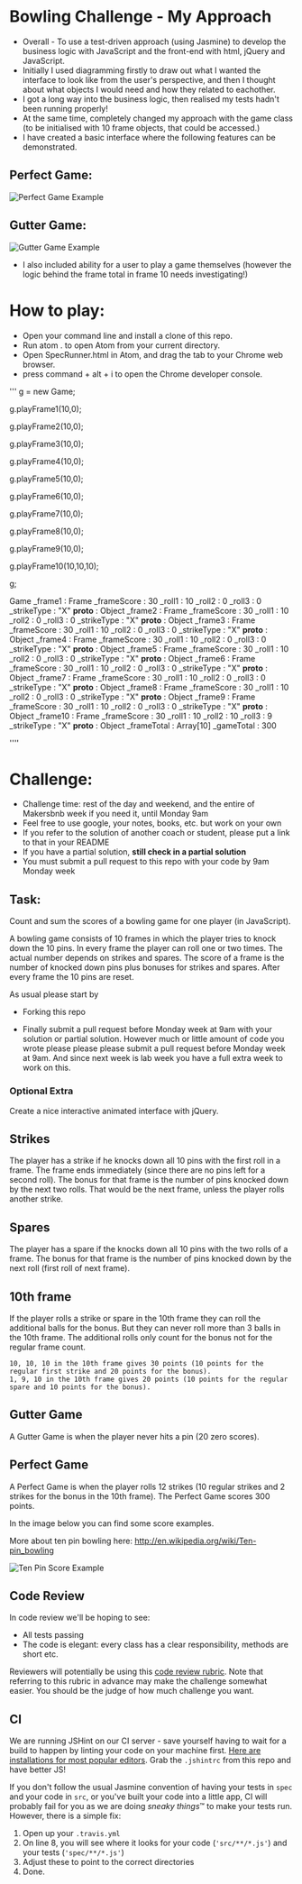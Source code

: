 Bowling Challenge - My Approach
================================
* Overall - To use a test-driven approach (using Jasmine) to develop the business logic with JavaScript and the front-end with html, jQuery and JavaScript.
* Initially I used diagramming firstly to draw out what I wanted the interface to look like from the user's perspective, and then I thought about what objects I would need and how they related to eachother.
* I got a long way into the business logic, then realised my tests hadn't been running properly!
* At the same time, completely changed my approach with the game class (to be initialised with 10 frame objects, that could be accessed.)
* I have created a basic interface where the following features can be demonstrated.

Perfect Game:
-------------
![Perfect Game Example](images/PerfectGame.png)

Gutter Game:
-------------
![Gutter Game Example](images/GutterGame.png)

* I also included ability for a user to play a game themselves (however the logic behind the frame total in frame 10 needs investigating!)

How to play:
============
* Open your command line and install a clone of this repo.
* Run atom . to open Atom from your current directory.
* Open SpecRunner.html in Atom, and drag the tab to your Chrome web browser.
* press command + alt + i to open the Chrome developer console.

'''
g = new Game;

g.playFrame1(10,0);

g.playFrame2(10,0);

g.playFrame3(10,0);

g.playFrame4(10,0);

g.playFrame5(10,0);

g.playFrame6(10,0);

g.playFrame7(10,0);

g.playFrame8(10,0);

g.playFrame9(10,0);

g.playFrame10(10,10,10);

g;

Game
_frame1
:
Frame
_frameScore
:
30
_roll1
:
10
_roll2
:
0
_roll3
:
0
_strikeType
:
"X"
__proto__
:
Object
_frame2
:
Frame
_frameScore
:
30
_roll1
:
10
_roll2
:
0
_roll3
:
0
_strikeType
:
"X"
__proto__
:
Object
_frame3
:
Frame
_frameScore
:
30
_roll1
:
10
_roll2
:
0
_roll3
:
0
_strikeType
:
"X"
__proto__
:
Object
_frame4
:
Frame
_frameScore
:
30
_roll1
:
10
_roll2
:
0
_roll3
:
0
_strikeType
:
"X"
__proto__
:
Object
_frame5
:
Frame
_frameScore
:
30
_roll1
:
10
_roll2
:
0
_roll3
:
0
_strikeType
:
"X"
__proto__
:
Object
_frame6
:
Frame
_frameScore
:
30
_roll1
:
10
_roll2
:
0
_roll3
:
0
_strikeType
:
"X"
__proto__
:
Object
_frame7
:
Frame
_frameScore
:
30
_roll1
:
10
_roll2
:
0
_roll3
:
0
_strikeType
:
"X"
__proto__
:
Object
_frame8
:
Frame
_frameScore
:
30
_roll1
:
10
_roll2
:
0
_roll3
:
0
_strikeType
:
"X"
__proto__
:
Object
_frame9
:
Frame
_frameScore
:
30
_roll1
:
10
_roll2
:
0
_roll3
:
0
_strikeType
:
"X"
__proto__
:
Object
_frame10
:
Frame
_frameScore
:
30
_roll1
:
10
_roll2
:
10
_roll3
:
9
_strikeType
:
"X"
__proto__
:
Object
_frameTotal
:
Array[10]
_gameTotal
:
300

''''

Challenge:
===========

* Challenge time: rest of the day and weekend, and the entire of Makersbnb week if you need it, until Monday 9am
* Feel free to use google, your notes, books, etc. but work on your own
* If you refer to the solution of another coach or student, please put a link to that in your README
* If you have a partial solution, **still check in a partial solution**
* You must submit a pull request to this repo with your code by 9am Monday week

Task:
-----

Count and sum the scores of a bowling game for one player (in JavaScript).

A bowling game consists of 10 frames in which the player tries to knock down the 10 pins. In every frame the player can roll one or two times. The actual number depends on strikes and spares. The score of a frame is the number of knocked down pins plus bonuses for strikes and spares. After every frame the 10 pins are reset.

As usual please start by

* Forking this repo

* Finally submit a pull request before Monday week at 9am with your solution or partial solution.  However much or little amount of code you wrote please please please submit a pull request before Monday week at 9am.  And since next week is lab week you have a full extra week to work on this.


### Optional Extra

Create a nice interactive animated interface with jQuery.

## Strikes

The player has a strike if he knocks down all 10 pins with the first roll in a frame. The frame ends immediately (since there are no pins left for a second roll). The bonus for that frame is the number of pins knocked down by the next two rolls. That would be the next frame, unless the player rolls another strike.

## Spares

The player has a spare if the knocks down all 10 pins with the two rolls of a frame. The bonus for that frame is the number of pins knocked down by the next roll (first roll of next frame).

## 10th frame

If the player rolls a strike or spare in the 10th frame they can roll the additional balls for the bonus. But they can never roll more than 3 balls in the 10th frame. The additional rolls only count for the bonus not for the regular frame count.

    10, 10, 10 in the 10th frame gives 30 points (10 points for the regular first strike and 20 points for the bonus).
    1, 9, 10 in the 10th frame gives 20 points (10 points for the regular spare and 10 points for the bonus).

## Gutter Game

A Gutter Game is when the player never hits a pin (20 zero scores).

## Perfect Game

A Perfect Game is when the player rolls 12 strikes (10 regular strikes and 2 strikes for the bonus in the 10th frame). The Perfect Game scores 300 points.

In the image below you can find some score examples.

More about ten pin bowling here: http://en.wikipedia.org/wiki/Ten-pin_bowling

![Ten Pin Score Example](images/example_ten_pin_scoring.png)

Code Review
-----------

In code review we'll be hoping to see:

* All tests passing
* The code is elegant: every class has a clear responsibility, methods are short etc.

Reviewers will potentially be using this [code review rubric](docs/review.md).  Note that referring to this rubric in advance may make the challenge somewhat easier.  You should be the judge of how much challenge you want.

CI
--

We are running JSHint on our CI server - save yourself having to wait for a build to happen by linting your code on your machine first. [Here are installations for most popular editors](http://jshint.com/install/). Grab the `.jshintrc` from this repo and have better JS!

If you don't follow the usual Jasmine convention of having your tests in `spec` and your code in `src`, or you've built your code into a little app, CI will probably fail for you as we are doing *sneaky things*&trade; to make your tests run. However, there is a simple fix:

1. Open up your `.travis.yml`
2. On line 8, you will see where it looks for your code (`'src/**/*.js'`) and your tests (`'spec/**/*.js'`)
3. Adjust these to point to the correct directories
4. Done.
